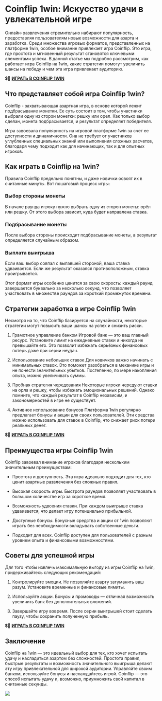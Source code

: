 # Coinflip 1win: Искусство удачи в увлекательной игре

Онлайн-развлечения стремительно набирают популярность, предоставляя пользователям новые возможности для азарта и заработка. Среди множества игровых форматов, представленных на платформе 1win, особое внимание привлекает игра Coinflip. Это игра, где простота и мгновенный результат становятся ключевыми элементами успеха. В данной статье мы подробно рассмотрим, как работает игра Coinflip на 1win, какие стратегии помогут увеличить шансы на победу и чем эта игра привлекает аудиторию.

💲🎰 [**ИГРАТЬ В COINFLIP 1WIN**](https://clck.ru/3FmEfx "**ИГРАТЬ В COINFLIP 1WIN**")

## Что представляет собой игра Coinflip 1win?

Coinflip - захватывающая азартная игра, в основе которой лежит подбрасывание монетки. Ее суть состоит в том, чтобы участники выбрали одну из сторон монетки: решку или орел. Как только выбор сделан, монета подбрасывается, и результат определяет победителя.

Игра завоевала популярность на игровой платформе 1win за счет ее доступности и динамичности. Она не требует от участников углубленных специальных знаний или выполнения сложных расчетов, благодаря чему подходит как для начинающих, так и для опытных игроков.

## Как играть в Coinflip на 1win?

Правила Coinflip предельно понятны, и даже новички освоят их в считанные минуты. Вот пошаговый процесс игры:

### Выбор стороны монеты

В начале раунда игроку нужно выбрать одну из сторон монеты: орёл или решку. От этого выбора зависит, куда будет направлена ставка.

### Подбрасывание монеты

После выбора стороны происходит подбрасывание монеты, а результат определяется случайным образом.

### Выплата выигрыша

Если ваш выбор совпал с выпавшей стороной, ваша ставка удваивается. Если же результат оказался противоположным, ставка проигрывается.

Этот формат игры особенно ценится за свою скорость: каждый раунд завершается буквально за несколько секунд, что позволяет участвовать в множестве раундов за короткий промежуток времени.

## Стратегии заработка в игре Coinflip 1win

Несмотря на то, что Coinflip базируется на случайности, некоторые стратегии могут повысить ваши шансы на успех и снизить риски.

1. Грамотное управление банком
Игровой банк — это ваш главный ресурс. Установите лимит на ежедневные ставки и никогда не превышайте его. Это позволит избежать серьёзных финансовых потерь даже при серии неудач.

2. Использование небольших ставок
Для новичков важно начинать с минимальных ставок. Это поможет разобраться в механике игры и не понести значительных убытков. Постепенно, по мере накопления опыта, можно увеличивать суммы.

3. Пробная стратегия чередования
Некоторые игроки чередуют ставки на орла и решку, чтобы избежать эмоциональных решений. Однако помните, что каждый результат в Coinflip независим, и закономерностей в игре не существует.

4. Активное использование бонусов
Платформа 1win регулярно предлагает бонусы и акции для своих пользователей. Эти средства можно использовать для ставок в Coinflip, что снижает риск потери реальных денег.

💲🎰 [**ИГРАТЬ В COINFLIP 1WIN**](https://clck.ru/3FmEfx "**ИГРАТЬ В COINFLIP 1WIN**")

## Преимущества игры Coinflip 1win

Coinflip завоевал внимание игроков благодаря нескольким значительным преимуществам:

- Простота и доступность. Эта игра идеально подходит для тех, кто ценит азартные развлечения без сложных правил.

- Высокая скорость игры. Быстрота раундов позволяет участвовать в большом количестве игр за короткое время.

- Возможность удвоения ставки. При каждом выигрыше ставка удваивается, что делает игру потенциально прибыльной.

- Доступные бонусы. Бонусные средства и акции от 1win позволяют играть без необходимости вкладывать собственные деньги.

- Подходит для всех. Coinflip доступен для пользователей с разным уровнем опыта и финансовыми возможностями.

## Советы для успешной игры

Для того чтобы извлечь максимальную выгоду из игры Coinflip на 1win, придерживайтесь следующих рекомендаций:

1. Контролируйте эмоции. Не позволяйте азарту затуманить ваш разум. Установите временные и финансовые лимиты.

3. Используйте акции. Бонусы и промокоды — отличная возможность увеличить банк без дополнительных вложений.

5. Завершайте игру вовремя. После серии выигрышей стоит сделать паузу, чтобы сохранить полученную прибыль.

💲🎰 [**ИГРАТЬ В COINFLIP 1WIN**](https://clck.ru/3FmEfx "**ИГРАТЬ В COINFLIP 1WIN**")

## Заключение

Coinflip на 1win — это идеальный выбор для тех, кто хочет испытать удачу и насладиться азартом без сложностей. Простота правил, быстрые результаты и возможность значительного выигрыша делают эту игру привлекательной для широкой аудитории. Управляйте своим банком, используйте бонусы и наслаждайтесь игрой. Coinflip — это способ испытать удачу и, возможно, приумножить свой капитал в считанные секунды.

[![](https://i.ibb.co/YDDs5Fz/Coinflip.jpg)](https://clck.ru/3FmEfx)
